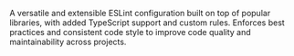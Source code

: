 A versatile and extensible ESLint configuration built on top of popular libraries, with added TypeScript support and custom rules. Enforces best practices and consistent code style to improve code quality and maintainability across projects.
